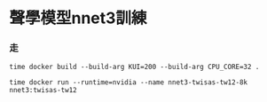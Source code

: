 # 聲學模型nnet3訓練

### 走
```
time docker build --build-arg KUI=200 --build-arg CPU_CORE=32 .
```
```
time docker run --runtime=nvidia --name nnet3-twisas-tw12-8k nnet3:twisas-tw12 
```
